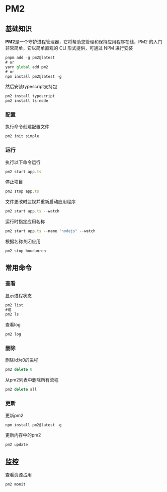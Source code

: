 # PM2

## 基础知识

**PM2**是一个守护进程管理器，它将帮助您管理和保持应用程序在线，PM2 的入门非常简单，它以简单直观的 CLI 形式提供，可通过 NPM 进行安装

```js
pnpm add -g pm2@latest
# or
yarn global add pm2
# or
npm install pm2@latest -g
```

然后安装typescript支持包

```js
pm2 install typescript
pm2 install ts-node
```

### 配置

执行命令创建配置文件

```js
pm2 init simple
```

### 运行

执行以下命令运行

```js
pm2 start app.ts
```

停止项目

```js
pm2 stop app.ts
```

文件更改时监视并重新启动应用程序

```js
pm2 start app.ts --watch
```

运行时指定应用名称

```js
pm2 start app.ts --name "nodejs" --watch
```

根据名称关闭应用

```js
pm2 stop houdunren
```

## 常用命令

### 查看

显示进程状态

```js
pm2 list
#或
pm2 ls
```

查看log

```js
pm2 log
```

### 删除

删除id为0的进程

```js
pm2 delete 0
```

从pm2列表中删除所有流程

```js
pm2 delete all 
```

### 更新

更新pm2

```js
npm install pm2@latest -g
```

更新内存中的pm2

```js
pm2 update
```

## 监控

查看资源占用

```js
pm2 monit
```
